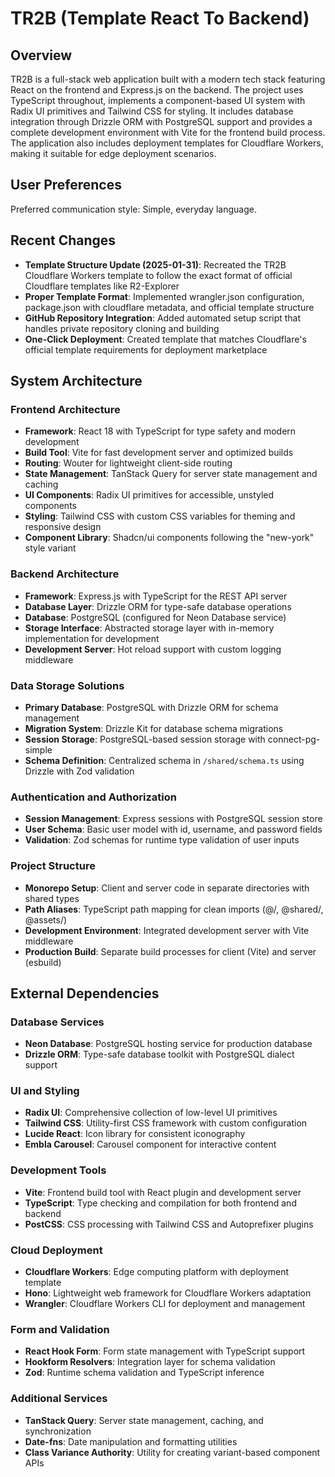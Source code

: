 # TR2B (Template React To Backend)

## Overview

TR2B is a full-stack web application built with a modern tech stack featuring React on the frontend and Express.js on the backend. The project uses TypeScript throughout, implements a component-based UI system with Radix UI primitives and Tailwind CSS for styling. It includes database integration through Drizzle ORM with PostgreSQL support and provides a complete development environment with Vite for the frontend build process. The application also includes deployment templates for Cloudflare Workers, making it suitable for edge deployment scenarios.

## User Preferences

Preferred communication style: Simple, everyday language.

## Recent Changes

- **Template Structure Update (2025-01-31)**: Recreated the TR2B Cloudflare Workers template to follow the exact format of official Cloudflare templates like R2-Explorer
- **Proper Template Format**: Implemented wrangler.json configuration, package.json with cloudflare metadata, and official template structure
- **GitHub Repository Integration**: Added automated setup script that handles private repository cloning and building
- **One-Click Deployment**: Created template that matches Cloudflare's official template requirements for deployment marketplace

## System Architecture

### Frontend Architecture
- **Framework**: React 18 with TypeScript for type safety and modern development
- **Build Tool**: Vite for fast development server and optimized builds
- **Routing**: Wouter for lightweight client-side routing
- **State Management**: TanStack Query for server state management and caching
- **UI Components**: Radix UI primitives for accessible, unstyled components
- **Styling**: Tailwind CSS with custom CSS variables for theming and responsive design
- **Component Library**: Shadcn/ui components following the "new-york" style variant

### Backend Architecture
- **Framework**: Express.js with TypeScript for the REST API server
- **Database Layer**: Drizzle ORM for type-safe database operations
- **Database**: PostgreSQL (configured for Neon Database service)
- **Storage Interface**: Abstracted storage layer with in-memory implementation for development
- **Development Server**: Hot reload support with custom logging middleware

### Data Storage Solutions
- **Primary Database**: PostgreSQL with Drizzle ORM for schema management
- **Migration System**: Drizzle Kit for database schema migrations
- **Session Storage**: PostgreSQL-based session storage with connect-pg-simple
- **Schema Definition**: Centralized schema in `/shared/schema.ts` using Drizzle with Zod validation

### Authentication and Authorization
- **Session Management**: Express sessions with PostgreSQL session store
- **User Schema**: Basic user model with id, username, and password fields
- **Validation**: Zod schemas for runtime type validation of user inputs

### Project Structure
- **Monorepo Setup**: Client and server code in separate directories with shared types
- **Path Aliases**: TypeScript path mapping for clean imports (@/, @shared/, @assets/)
- **Development Environment**: Integrated development server with Vite middleware
- **Production Build**: Separate build processes for client (Vite) and server (esbuild)

## External Dependencies

### Database Services
- **Neon Database**: PostgreSQL hosting service for production database
- **Drizzle ORM**: Type-safe database toolkit with PostgreSQL dialect support

### UI and Styling
- **Radix UI**: Comprehensive collection of low-level UI primitives
- **Tailwind CSS**: Utility-first CSS framework with custom configuration
- **Lucide React**: Icon library for consistent iconography
- **Embla Carousel**: Carousel component for interactive content

### Development Tools
- **Vite**: Frontend build tool with React plugin and development server
- **TypeScript**: Type checking and compilation for both frontend and backend
- **PostCSS**: CSS processing with Tailwind CSS and Autoprefixer plugins

### Cloud Deployment
- **Cloudflare Workers**: Edge computing platform with deployment template
- **Hono**: Lightweight web framework for Cloudflare Workers adaptation
- **Wrangler**: Cloudflare Workers CLI for deployment and management

### Form and Validation
- **React Hook Form**: Form state management with TypeScript support
- **Hookform Resolvers**: Integration layer for schema validation
- **Zod**: Runtime schema validation and TypeScript inference

### Additional Services
- **TanStack Query**: Server state management, caching, and synchronization
- **Date-fns**: Date manipulation and formatting utilities
- **Class Variance Authority**: Utility for creating variant-based component APIs